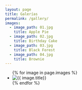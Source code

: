 ```yaml
---
layout: page
title: Galerías
permalink: /gallery/
images: 
  - image_path: 01.jpg
    title: Apple Pie
  - image_path: 02.jpg
    title: Birthday Cake
  - image_path: 03.jpg
    title: Black Forest
  - image_path: 04.jpg
    title: Brownie
---
```


<ul class="gallery-wrapper">
  {% for image in page.images %}
    <li class="item-wrapper"><img class="gallery-item image-holder r-3-2" src="{{ image.image_path }}" alt="{{ image.title}}"/></li>
  {% endfor %}
</ul>
